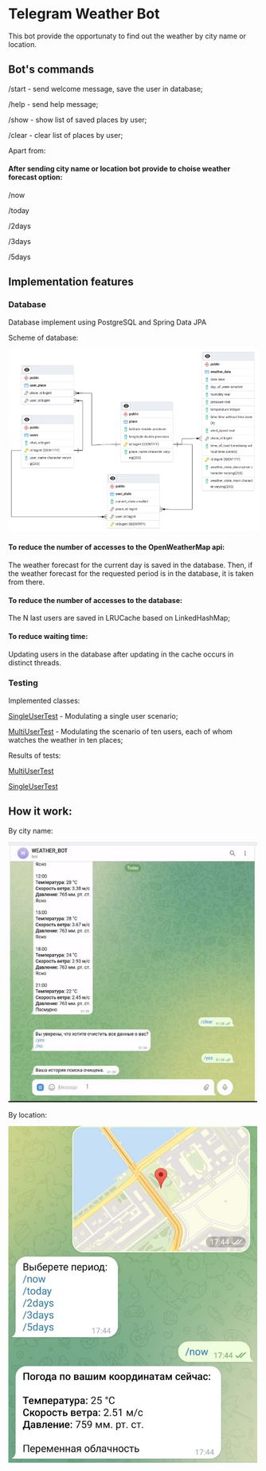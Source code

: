 # Telegram Weather Bot
This bot provide the opportunaty to find out the weather by city name or location.


## Bot's commands

/start  -  send welcome message, save the user in database;

/help  - send help message;

/show - show list of saved places by user;

/clear - clear list of places by user;

Apart from:

#### After sending city name or location bot provide to choise weather forecast option:

/now 

/today

/2days

/3days

/5days



## Implementation features

### Database

Database implement using PostgreSQL and Spring Data JPA

Scheme of database:

![](https://github.com/MikhailCherepanovD/WeatherBotRepository/blob/master/GitHubResources/schemaDB.png)




#### To reduce the number of accesses to the OpenWeatherMap api:
 
 The weather forecast for the current day is saved in the database. Then, if the weather forecast for the requested period is in the database, it is taken from there.

#### To reduce the number of accesses to the database:

The N last users are saved in LRUCache based on LinkedHashMap;

#### To reduce waiting time:

Updating users in the database after updating in the cache occurs in distinct threads.



### Testing 

Implemented classes:


[SingleUserTest](https://github.com/MikhailCherepanovD/WeatherBotRepository/blob/master/src/test/java/ru/spring/core/project/SingleUserTest.java)  - Modulating a single user scenario;


[MultiUserTest](https://github.com/MikhailCherepanovD/WeatherBotRepository/blob/master/src/test/java/ru/spring/core/project/MultiUserTest.java)  - Modulating the scenario of ten users, each of whom watches the weather in ten places;


Results of tests:

[MultiUserTest](https://github.com/MikhailCherepanovD/WeatherBotRepository/blob/master/src/test/java/ru/spring/core/project/TestLog/MultiUserTest.log) 

[SingleUserTest](https://github.com/MikhailCherepanovD/WeatherBotRepository/blob/master/src/test/java/ru/spring/core/project/TestLog/SingleUserTest.log) 






## How it work:

By city name:

<img src="https://github.com/MikhailCherepanovD/WeatherBotRepository/blob/master/GitHubResources/TelegramBot.gif" alt="" width="500"/>

By location:


<img src="https://github.com/MikhailCherepanovD/WeatherBotRepository/blob/master/GitHubResources/sentLocation.jpg" alt="" width="500"/>
